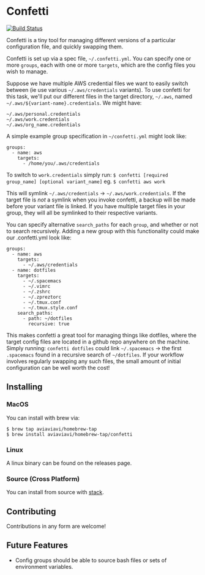Confetti
==========

[![Build Status](https://travis-ci.org/aviaviavi/confetti.svg?branch=master)](https://travis-ci.org/aviaviavi/confetti)

Confetti is a tiny tool for managing different versions of a particular
configuration file, and quickly swapping them.<br />

Confetti is set up via a spec file, `~/.confetti.yml`. 
You can specify one or more `groups`, each with one or more `targets`, 
which are the config files you wish to manage. 

Suppose we have multiple AWS credential files we want to easily switch between (ie use various `~/.aws/credentials`
variants). To use confetti for this task, we'll put our different files in the target directory, `~/.aws`, 
named `~/.aws/${variant-name}.credentials`. We might have:

```
~/.aws/personal.credentials
~/.aws/work.credentials
~/.aws/org_name.credentials
```

A simple example group specification in `~/confetti.yml` might look like:
```
groups:
  - name: aws
    targets:
      - /home/you/.aws/credentials
```

To switch to `work.credentials` simply run: 
```$ confetti [required group_name] [optional variant_name]```
eg.
```$ confetti aws work```

This will symlink `~/.aws/credentials` -> `~/.aws/work.credentials`. If the target file is 
_not_ a symlink when you invoke confetti, a backup will be made before your variant file is 
linked. If you have multiple target files in your group, they will all be symlinked to their
respective variants.

You can specify alternative `search_paths` for each `group`, and whether or not to search recursively.
Adding a new group with this functionality could make our .confetti.yml look like:

```
groups:
  - name: aws
    targets:
      - ~/.aws/credentials
  - name: dotfiles
    targets:
      - ~/.spacemacs
      - ~/.vimrc
      - ~/.zshrc
      - ~/.zpreztorc
      - ~/.tmux.conf
      - ~/.tmux.style.conf
    search_paths:
      - path: ~/dotfiles
        recursive: true
```

This makes confetti a great tool for managing things like dotfiles, where the target config files
are located in a github repo anywhere on the machine. Simply running:
`confetti dotfiles` could link `~/.spacemacs` -> the first `.spacemacs` found in a recursive search of
`~/dotfiles`. If your workflow involves regularly swapping any such files, the small amount of 
initial configuration can be well worth the cost!

## Installing

### MacOS

You can install with brew via:
```
$ brew tap aviaviavi/homebrew-tap
$ brew install aviaviavi/homebrew-tap/confetti
```

### Linux 

A linux binary can be found on the releases page.

### Source (Cross Platform)

You can install from source with [stack](https://docs.haskellstack.org/en/stable/README/).

## Contributing

Contributions in any form are welcome!

## Future Features

* Config groups should be able to source bash files or sets of environment variables.
